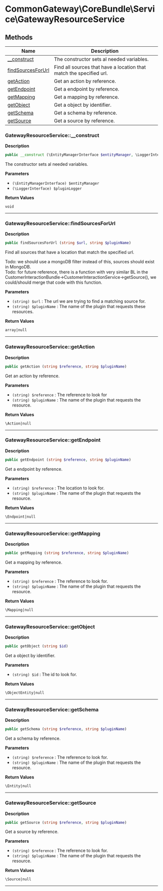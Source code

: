 # CommonGateway\CoreBundle\Service\GatewayResourceService  







## Methods

| Name | Description |
|------|-------------|
|[__construct](#gatewayresourceservice__construct)|The constructor sets al needed variables.|
|[findSourcesForUrl](#gatewayresourceservicefindsourcesforurl)|Find all sources that have a location that match the specified url.|
|[getAction](#gatewayresourceservicegetaction)|Get an action by reference.|
|[getEndpoint](#gatewayresourceservicegetendpoint)|Get a endpoint by reference.|
|[getMapping](#gatewayresourceservicegetmapping)|Get a mapping by reference.|
|[getObject](#gatewayresourceservicegetobject)|Get a object by identifier.|
|[getSchema](#gatewayresourceservicegetschema)|Get a schema by reference.|
|[getSource](#gatewayresourceservicegetsource)|Get a source by reference.|




### GatewayResourceService::__construct  

**Description**

```php
public __construct (\EntityManagerInterface $entityManager, \LoggerInterface $pluginLogger)
```

The constructor sets al needed variables. 

 

**Parameters**

* `(\EntityManagerInterface) $entityManager`
* `(\LoggerInterface) $pluginLogger`

**Return Values**

`void`


<hr />


### GatewayResourceService::findSourcesForUrl  

**Description**

```php
public findSourcesForUrl (string $url, string $pluginName)
```

Find all sources that have a location that match the specified url. 

Todo: we should use a mongoDB filter instead of this, sources should exist in MongoDB.  
Todo: for future reference, there is a function with very similar BL in the CustomerInteractionBundle->CustomerInteractionService->getSource(), we could/should merge that code with this function. 

**Parameters**

* `(string) $url`
: The url we are trying to find a matching source for.  
* `(string) $pluginName`
: The name of the plugin that requests these resources.  

**Return Values**

`array|null`




<hr />


### GatewayResourceService::getAction  

**Description**

```php
public getAction (string $reference, string $pluginName)
```

Get an action by reference. 

 

**Parameters**

* `(string) $reference`
: The reference to look for  
* `(string) $pluginName`
: The name of the plugin that requests the resource.  

**Return Values**

`\Action|null`




<hr />


### GatewayResourceService::getEndpoint  

**Description**

```php
public getEndpoint (string $reference, string $pluginName)
```

Get a endpoint by reference. 

 

**Parameters**

* `(string) $reference`
: The location to look for.  
* `(string) $pluginName`
: The name of the plugin that requests the resource.  

**Return Values**

`\Endpoint|null`




<hr />


### GatewayResourceService::getMapping  

**Description**

```php
public getMapping (string $reference, string $pluginName)
```

Get a mapping by reference. 

 

**Parameters**

* `(string) $reference`
: The reference to look for.  
* `(string) $pluginName`
: The name of the plugin that requests the resource.  

**Return Values**

`\Mapping|null`




<hr />


### GatewayResourceService::getObject  

**Description**

```php
public getObject (string $id)
```

Get a object by identifier. 

 

**Parameters**

* `(string) $id`
: The id to look for.  

**Return Values**

`\ObjectEntity|null`




<hr />


### GatewayResourceService::getSchema  

**Description**

```php
public getSchema (string $reference, string $pluginName)
```

Get a schema by reference. 

 

**Parameters**

* `(string) $reference`
: The reference to look for.  
* `(string) $pluginName`
: The name of the plugin that requests the resource.  

**Return Values**

`\Entity|null`




<hr />


### GatewayResourceService::getSource  

**Description**

```php
public getSource (string $reference, string $pluginName)
```

Get a source by reference. 

 

**Parameters**

* `(string) $reference`
: The reference to look for.  
* `(string) $pluginName`
: The name of the plugin that requests the resource.  

**Return Values**

`\Source|null`




<hr />

